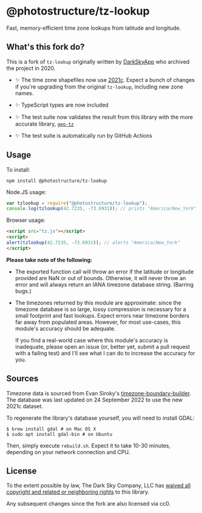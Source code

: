 # @photostructure/tz-lookup

Fast, memory-efficient time zone lookups from latitude and longitude.

## What's this fork do?

This is a fork of `tz-lookup` originally written by [DarkSkyApp](https://github.com/darkskyapp/tz-lookup-oss) who archived the project in 2020.

* ✨ The time zone shapefiles now use
[2021c](https://github.com/evansiroky/timezone-boundary-builder/releases/tag/2021c). Expect a bunch of changes if you're upgrading from the original `tz-lookup`, including new zone names.

* ✨ TypeScript types are now included

* ✨ The test suite now validates the result from this library with the more accurate library, [`geo-tz`](https://github.com/evansiroky/node-geo-tz/)

* ✨ The test suite is automatically run by GitHub Actions

## Usage

To install:

    npm install @photostructure/tz-lookup

Node.JS usage:

```javascript
var tzlookup = require("@photostructure/tz-lookup");
console.log(tzlookup(42.7235, -73.6931)); // prints "America/New_York"
```

Browser usage:

```html
<script src="tz.js"></script>
<script>
alert(tzlookup(42.7235, -73.6931)); // alerts "America/New_York"
</script>
```

**Please take note of the following:**

*   The exported function call will throw an error if the latitude or longitude
    provided are NaN or out of bounds. Otherwise, it will never throw an error
    and will always return an IANA timezone database string. (Barring bugs.)

*   The timezones returned by this module are approximate: since the timezone
    database is so large, lossy compression is necessary for a small footprint
    and fast lookups. Expect errors near timezone borders far away from
    populated areas. However, for most use-cases, this module's accuracy should
    be adequate.
    
    If you find a real-world case where this module's accuracy is inadequate,
    please open an issue (or, better yet, submit a pull request with a failing
    test) and I'll see what I can do to increase the accuracy for you.

## Sources

Timezone data is sourced from Evan Siroky's [timezone-boundary-builder][tbb].
The database was last updated on 24 September 2022 to use the new 2021c dataset.

To regenerate the library's database yourself, you will need to install GDAL:

```
$ brew install gdal # on Mac OS X
$ sudo apt install gdal-bin # on Ubuntu
```

Then, simply execute `rebuild.sh`. Expect it to take 10-30 minutes, depending
on your network connection and CPU.

[tbb]: https://github.com/evansiroky/timezone-boundary-builder/

## License

To the extent possible by law, The Dark Sky Company, LLC has [waived all
copyright and related or neighboring rights][cc0] to this library.

[cc0]: http://creativecommons.org/publicdomain/zero/1.0/

Any subsequent changes since the fork are also licensed via cc0. 
